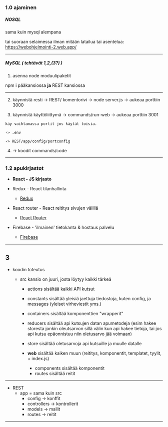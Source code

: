 ### 1.0 ajaminen

##### NOSQL


sama kuin mysql alempana

tai suoraan selaimessa ilman mitään latailua tai asentelua: https://webohjelmointi-2.web.app/


---

##### MySQL ( tehtävät 1,2,(3?) )


1. asenna node moduulipaketit

npm i pääkansiossa __ja__ REST kansiossa

---


2. käynnistä resti -> REST/ komentorivi -> node server.js -> aukeaa porttiin 3000

3. käynnistä käyttöliittymä -> commands/run-web -> aukeaa porttiin 3001

```
käy vaihtamassa portit jos käytät toisia.

-> .env

-> REST/app/config/portconfig

```

4. -> koodit commands/code

---

### 1.2 apukirjastot

- __React - JS kirjasto__

- Redux - React tilanhallinta
    - [Redux](https://redux.js.org/docs/introduction/)

- React router - React reititys sivujen välillä
    - [React Router](https://github.com/ReactTraining/react-router)

- Firebase - 'ilmainen' tietokanta & hostaus palvelu
    - [Firebase](https://firebase.google.com/)
    
---



## 3

- koodin toteutus
    - src kansio on juuri, josta löytyy kaikki tärkeä

        - actions sisältää kaikki API kutsut

        - constants sisältää yleisiä jaettuja tiedostoja, kuten config, ja messages (yleiset virheviestit yms.)

        - containers sisältää komponenttien "wrapperit"

        - reducers sisältää api kutsujen datan apumetodeja (esim hakee storesta jonkin oleutsarvon sillä välin kun api hakee tietoja, tai jos api kutsu epäonnistuu niin oletusarvo jää voimaan)

        - store sisältää oletusarvoja api kutsuille ja muulle datalle


        - __web__ sisältää kaiken muun (reititys, komponentit, templatet, tyylit, + index.js)
            - components sisältää komponentit
            - routes sisältää reitit

---


- REST 
    - app = sama kuin src
        - config        -> konffit
        - controllers   -> kontrollerit
        - models        -> mallit
        - routes        -> reitit



---